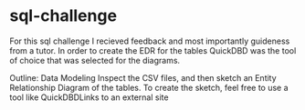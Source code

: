 # sql-challenge 
For this sql challenge I recieved feedback and most importantly guideness from a tutor. 
In order to create the EDR for the tables QuickDBD was the tool of choice that was selected for the diagrams.

Outline:
Data Modeling
Inspect the CSV files, and then sketch an Entity Relationship Diagram of the tables. To create the sketch, feel free to use a tool like QuickDBDLinks to an external site
